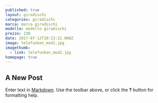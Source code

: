 ```yaml
---
published: true
layout: giradischi
categories: giradischi
marca: marca giradischi
modello: modello giradischi
prezzo: 230
date: 2017-07-12T20:13:22.000Z
image: telefunken_mod1.jpg
imagethumb:
  - link: telefunken_mod2.jpg
homepage: true
---
```

## A New Post

Enter text in [Markdown](http://daringfireball.net/projects/markdown/). Use the toolbar above, or click the **?** button for formatting help.
